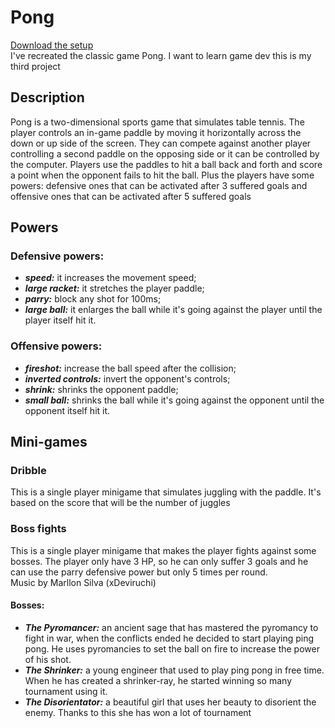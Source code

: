 # Pong
[Download the setup](https://github.com/TheLi0ns/Pong/releases/download/v2.2.0/Pong_setup.exe) <br />
I've recreated the classic game Pong. I want to learn game dev this is my third project

## Description
Pong is a two-dimensional sports game that simulates table tennis. 
The player controls an in-game paddle by moving it horizontally across the down or up side of the screen. 
They can compete against another player controlling a second paddle on the opposing side or it can be controlled by the computer. 
Players use the paddles to hit a ball back and forth and score a point when the opponent fails to hit the ball. Plus the players have some powers: 
defensive ones that can be activated after 3 suffered goals and offensive ones that can be activated after 5 suffered goals

## Powers
### Defensive powers:
  * ***speed:*** it increases the movement speed; 
  * ***large racket:*** it stretches the player paddle;
  * ***parry:*** block any shot for 100ms;
  * ***large ball:*** it enlarges the ball while it's going against the player until the player itself hit it.
### Offensive powers:
  * ***fireshot:*** increase the ball speed after the collision;
  * ***inverted controls:*** invert the opponent's controls; 
  * ***shrink:*** shrinks the opponent paddle; 
  * ***small ball:*** shrinks the ball while it's going against the opponent until the opponent itself hit it.

## Mini-games
### Dribble
This is a single player minigame that simulates juggling with the paddle. It's based on the score that will be the number of juggles
### Boss fights
This is a single player minigame that makes the player fights against some bosses.
The player only have 3 HP, so he can only suffer 3 goals and he can use the parry
defensive power but only 5 times per round. <br />
Music by Marllon Silva (xDeviruchi)
#### Bosses:
  * ***The Pyromancer:*** an ancient sage that has mastered the pyromancy to fight in war, when the conflicts ended he decided to start playing ping pong. He uses pyromancies to set the ball on fire to increase the power of his shot. 
  * ***The Shrinker:*** a young engineer that used to play ping pong in free time. When he has created a shrinker-ray, he started winning so many tournament using it.
  * ***The Disorientator:*** a beautiful girl that uses her beauty to disorient the enemy. Thanks to this she has won a lot of tournament 
